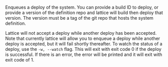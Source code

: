 Enqueues a deploy of the system. You can provide a build ID to deploy, or provide a version of the definition repo and lattice will build then deploy that version. The version must be a tag of the git repo that hosts the system definition.

Lattice will not accept a deploy while another deploy has been accepted. Note that currently lattice will allow you to enqueue a deploy while another deploy is accepted, but it will fail shortly thereafter. To watch the status of a deploy, use the `-w, --watch` flag. This will exit with exit code 0 if the deploy is successful. If there is an error, the error will be printed and it will exit with exit code of 1.
